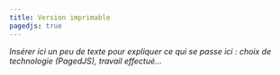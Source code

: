 ```yaml
---
title: Version imprimable
pagedjs: true
---
```


*Insérer ici un peu de texte pour expliquer ce qui se passe ici : choix de technologie (PagedJS), travail effectué…*